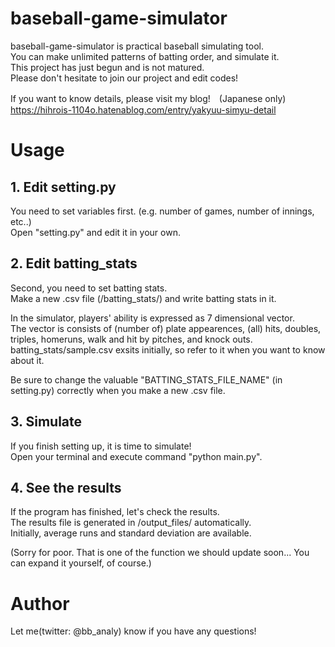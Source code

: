 # baseball-game-simulator
baseball-game-simulator is practical baseball simulating tool.  
You can make unlimited patterns of batting order, and simulate it.  
This project has just begun and is not matured.  
Please don't hesitate to join our project and edit codes!  

If you want to know details, please visit my blog!　(Japanese only)  
https://hihrois-1104o.hatenablog.com/entry/yakyuu-simyu-detail

# Usage
## 1. Edit setting.py
You need to set variables first. (e.g. number of games, number of innings, etc..)  
Open "setting.py" and edit it in your own.  

## 2. Edit batting_stats
Second, you need to set batting stats.  
Make a new .csv file (/batting_stats/) and write batting stats in it.  
  
In the simulator, players' ability is expressed as 7 dimensional vector.  
The vector is consists of (number of) plate appearences, (all) hits, doubles, triples, homeruns, walk and hit by pitches, and knock outs.  
batting_stats/sample.csv exsits initially, so refer to it when you want to know about it.  
  
Be sure to change the valuable "BATTING_STATS_FILE_NAME" (in setting.py) correctly when you make a new .csv file.  

## 3. Simulate
If you finish setting up, it is time to simulate!  
Open your terminal and execute command "python main.py".

## 4. See the results
If the program has finished, let's check the results.  
The results file is generated in /output_files/ automatically.  
Initially, average runs and standard deviation are available.  

(Sorry for poor. That is one of the function we should update soon... You can expand it yourself, of course.)

# Author
Let me(twitter: @bb_analy) know if you have any questions!
